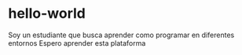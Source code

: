 # hello-world
Soy un estudiante que busca aprender como programar en diferentes entornos
Espero aprender esta plataforma
